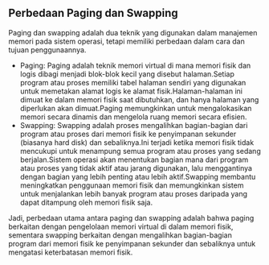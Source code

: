 ## Perbedaan Paging dan Swapping

Paging dan swapping adalah dua teknik yang digunakan dalam manajemen memori pada sistem operasi, tetapi memiliki perbedaan dalam cara dan tujuan penggunaannya.

- Paging:
Paging adalah teknik memori virtual di mana memori fisik dan logis dibagi menjadi blok-blok kecil yang disebut halaman.Setiap program atau proses memiliki tabel halaman sendiri yang digunakan untuk memetakan alamat logis ke alamat fisik.Halaman-halaman ini dimuat ke dalam memori fisik saat dibutuhkan, dan hanya halaman yang diperlukan akan dimuat.Paging memungkinkan untuk mengalokasikan memori secara dinamis dan mengelola ruang memori secara efisien.
- Swapping:
Swapping adalah proses mengalihkan bagian-bagian dari program atau proses dari memori fisik ke penyimpanan sekunder (biasanya hard disk) dan sebaliknya.Ini terjadi ketika memori fisik tidak mencukupi untuk menampung semua program atau proses yang sedang berjalan.Sistem operasi akan menentukan bagian mana dari program atau proses yang tidak aktif atau jarang digunakan, lalu menggantinya dengan bagian yang lebih penting atau lebih aktif.Swapping membantu meningkatkan penggunaan memori fisik dan memungkinkan sistem untuk menjalankan lebih banyak program atau proses daripada yang dapat ditampung oleh memori fisik saja.

Jadi, perbedaan utama antara paging dan swapping adalah bahwa paging berkaitan dengan pengelolaan memori virtual di dalam memori fisik, sementara swapping berkaitan dengan mengalihkan bagian-bagian program dari memori fisik ke penyimpanan sekunder dan sebaliknya untuk mengatasi keterbatasan memori fisik.
